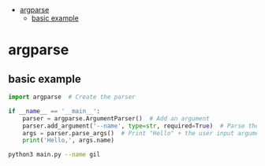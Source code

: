 <!--ts-->
* [argparse](#argparse)
   * [basic example](#basic-example)

<!-- Created by https://github.com/ekalinin/github-markdown-toc -->
<!-- Added by: gil_diy, at: Sat 03 Dec 2022 13:46:40 IST -->

<!--te-->


# argparse

## basic example

```python
import argparse  # Create the parser

if __name__ == '__main__':
    parser = argparse.ArgumentParser()  # Add an argument
    parser.add_argument('--name', type=str, required=True)  # Parse the argument
    args = parser.parse_args()  # Print "Hello" + the user input argument
    print('Hello,', args.name)
```

```bash
python3 main.py --name gil
```
